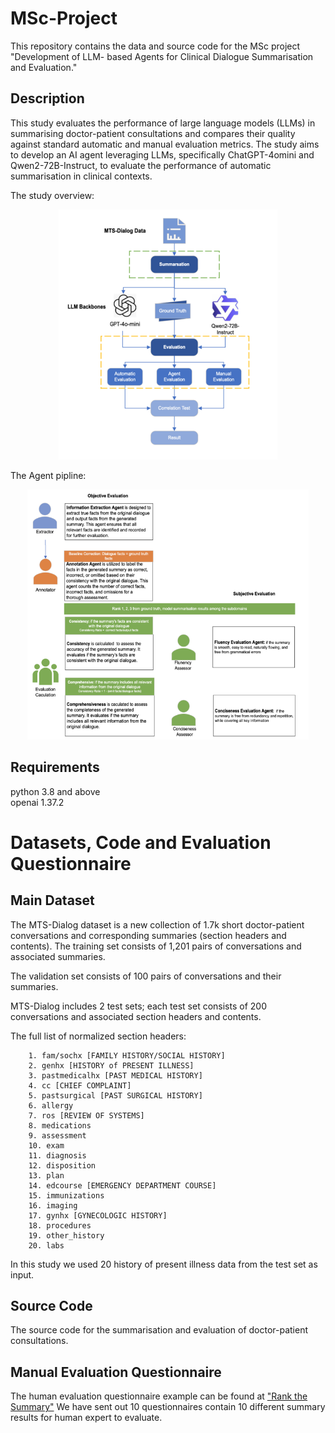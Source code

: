 # MSc-Project
This repository contains the data and source code for the MSc project "Development of LLM- based Agents for Clinical Dialogue Summarisation and Evaluation."

## Description
This study evaluates the performance of large language models (LLMs) in summarising doctor-patient consultations and compares their quality against standard automatic and manual evaluation metrics. The study aims to develop an AI agent leveraging LLMs, specifically ChatGPT-4omini and Qwen2-72B-Instruct, to evaluate the performance of automatic summarisation in clinical contexts.


The study overview:  
<div align="center"><img width="350" height="400" src="https://github.com/PotatooSoup/AIAgent/blob/main/image/workflow.png"/></div>


The Agent pipline:  
<div align="center"><img width="450" height="400" src="https://github.com/PotatooSoup/AIAgent/blob/main/image/agent.png"/></div>


## Requirements
python 3.8 and above  
openai 1.37.2

# Datasets, Code and Evaluation Questionnaire

## Main Dataset
The MTS-Dialog dataset is a new collection of 1.7k short doctor-patient conversations and corresponding summaries (section headers and contents).
The training set consists of 1,201 pairs of conversations and associated summaries.

The validation set consists of 100 pairs of conversations and their summaries.

MTS-Dialog includes 2 test sets; each test set consists of 200 conversations and associated section headers and contents.

The full list of normalized section headers:
```
    1. fam/sochx [FAMILY HISTORY/SOCIAL HISTORY]
    2. genhx [HISTORY of PRESENT ILLNESS]
    3. pastmedicalhx [PAST MEDICAL HISTORY]
    4. cc [CHIEF COMPLAINT]
    5. pastsurgical [PAST SURGICAL HISTORY]
    6. allergy
    7. ros [REVIEW OF SYSTEMS]
    8. medications
    9. assessment
    10. exam
    11. diagnosis
    12. disposition
    13. plan
    14. edcourse [EMERGENCY DEPARTMENT COURSE]
    15. immunizations
    16. imaging
    17. gynhx [GYNECOLOGIC HISTORY]
    18. procedures
    19. other_history
    20. labs
```
In this study we used 20 history of present illness data from the test set as input.

## Source Code
The source code for the summarisation and evaluation of doctor-patient consultations.

## Manual Evaluation Questionnaire
The human evaluation questionnaire example can be found at ["Rank the Summary"](https://forms.office.com/Pages/ResponsePage.aspx?id=KVxybjp2UE-B8i4lTwEzyNeZ6CsxK85FpPqFov_M7hBUN0xON1cwQ0JDUkNZTjhMVUVOOU1UV0Y3Ny4u) 
We have sent out 10 questionnaires contain 10 different summary results for human expert to evaluate.


